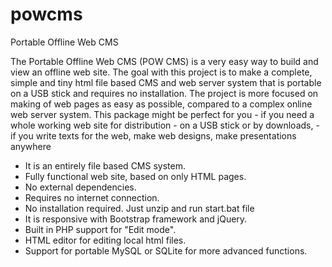 # powcms
Portable Offline Web CMS

The Portable Offline Web CMS (POW CMS) is a very easy way to build and view an offline web site.
The goal with this project is to make a complete, simple and tiny html file based CMS and web server system that is portable on a USB stick and requires no installation. The project is more focused on making of web pages as easy as possible, compared to a complex online web server system. This package might be perfect for you - if you need a whole working web site for distribution - on a USB stick or by downloads, - if you write texts for the web, make web designs, make presentations anywhere

- It is an entirely file based CMS system.
- Fully functional web site, based on only HTML pages.
- No external dependencies.
- Requires no internet connection.
- No installation required. Just unzip and run start.bat file
- It is responsive with Bootstrap framework and jQuery.
- Built in PHP support for "Edit mode".
- HTML editor for editing local html files.
- Support for portable MySQL or SQLite for more advanced functions.
